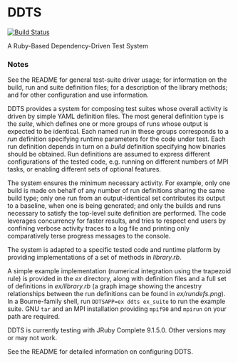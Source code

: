 DDTS
====
[![Build Status](https://travis-ci.org/maddenp/ddts.svg?branch=master)](https://travis-ci.org/maddenp/ddts)

A Ruby-Based Dependency-Driven Test System
### Notes

See the README for general test-suite driver usage; for information on the build, run and suite definition files; for a description of the library methods; and for other configuration and use information.

DDTS provides a system for composing test suites whose overall activity is driven by simple YAML definition files. The most general definition type is the _suite_, which defines one or more groups of runs whose output is expected to be identical. Each named run in these groups corresponds to a _run_ definition specifying runtime parameters for the code under test. Each run definition depends in turn on a _build_ definition specifying how binaries should be obtained. Run definitions are assumed to express different configurations of the tested code, e.g. running on different numbers of MPI tasks, or enabling different sets of optional features.

The system ensures the minimum necessary activity. For example, only one build is made on behalf of any number of run definitions sharing the same build type; only one run from an output-identical set contributes its output to a baseline, when one is being generated; and only the builds and runs necessary to satisfy the top-level suite definition are performed. The code leverages concurrency for faster results, and tries to respect end users by confining verbose activity traces to a log file and printing only comparatively terse progress messages to the console.

The system is adapted to a specific tested code and runtime platform by providing implementations of a set of methods in _library.rb_.

A simple example implementation (numerical integration using the trapezoid rule) is provided in the _ex_ directory, along with definition files and a full set of definitions in _ex/library.rb_ (a graph image showing the ancestry relationships between the run definitions can be found in _ex/rundefs.png_). In a Bourne-family shell, run `DDTSAPP=ex ddts ex_suite` to run the example suite. GNU `tar` and an MPI installation providing `mpif90` and `mpirun` on your path are required.

DDTS is currently testing with JRuby Complete 9.1.5.0. Other versions may or may not work.

See the README for detailed information on configuring DDTS.

